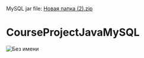 MySQL jar file: [Новая папка (2).zip](https://github.com/Operans/CourseProjectJavaMySQL/files/10043909/2.zip)
# CourseProjectJavaMySQL
![Без имени](https://user-images.githubusercontent.com/97016997/203571333-cdad427e-ce9e-412e-b31c-1aa6d3bf6b4f.png)
